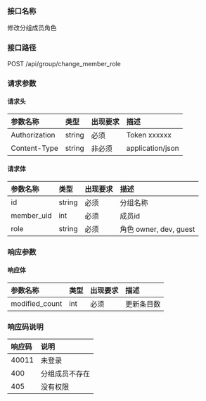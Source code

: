 ### 接口名称
修改分组成员角色

### 接口路径
POST /api/group/change_member_role

### 请求参数

#### 请求头

参数名称      | 类型   | 出现要求 | 描述
:-------------|:-------|:-------|:----------------
Authorization | string | 必须     | Token xxxxxx
Content-Type  | string | 非必须   | application/json

#### 请求体

参数名称   | 类型   | 出现要求 | 描述
:----------|:-------|:-------|:--------------------
id         | string | 必须     | 分组名称
member_uid | int    | 必须     | 成员id
role       | string | 必须     | 角色 owner, dev, guest

### 响应参数

#### 响应体

参数名称      | 类型 | 出现要求 | 描述
:-------------|:-----|:-------|:-----
modified_count | int  | 必须     | 更新条目数

### 响应码说明

响应码 | 说明
:------|:-------
40011  | 未登录
400    | 分组成员不存在
405    | 没有权限